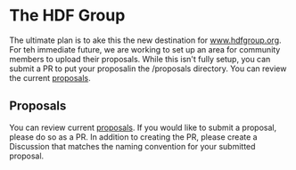 # The HDF Group
The ultimate plan is to ake this the new destination for www.hdfgroup.org. For teh immediate future, we are working to set up an area for community members to upload their proposals. While this isn't fully setup, you can submit a PR to put your proposalin the /proposals directory. You can review the current <a href="proposals/">proposals</a>.

## Proposals

You can review current <a href="proposals/">proposals</a>. If you would like to submit a proposal, please do so as a PR. In addition to creating the PR, please create a Discussion that matches the naming convention for your submitted proposal. 
